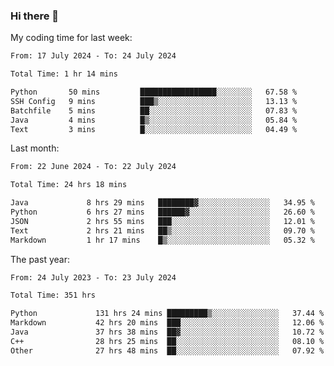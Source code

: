 ### Hi there 👋

My coding time for last week:

<!--START_SECTION:week-->

```txt
From: 17 July 2024 - To: 24 July 2024

Total Time: 1 hr 14 mins

Python       50 mins         █████████████████░░░░░░░░   67.58 %
SSH Config   9 mins          ███▒░░░░░░░░░░░░░░░░░░░░░   13.13 %
Batchfile    5 mins          ██░░░░░░░░░░░░░░░░░░░░░░░   07.83 %
Java         4 mins          █▒░░░░░░░░░░░░░░░░░░░░░░░   05.84 %
Text         3 mins          █░░░░░░░░░░░░░░░░░░░░░░░░   04.49 %
```

<!--END_SECTION:week-->

Last month:

<!--START_SECTION:month-->

```txt
From: 22 June 2024 - To: 22 July 2024

Total Time: 24 hrs 18 mins

Java             8 hrs 29 mins   ████████▓░░░░░░░░░░░░░░░░   34.95 %
Python           6 hrs 27 mins   ██████▓░░░░░░░░░░░░░░░░░░   26.60 %
JSON             2 hrs 55 mins   ███░░░░░░░░░░░░░░░░░░░░░░   12.01 %
Text             2 hrs 21 mins   ██▒░░░░░░░░░░░░░░░░░░░░░░   09.70 %
Markdown         1 hr 17 mins    █▒░░░░░░░░░░░░░░░░░░░░░░░   05.32 %
```

<!--END_SECTION:month-->

The past year:

<!--START_SECTION:year-->

```txt
From: 24 July 2023 - To: 23 July 2024

Total Time: 351 hrs

Python             131 hrs 24 mins █████████▒░░░░░░░░░░░░░░░   37.44 %
Markdown           42 hrs 20 mins  ███░░░░░░░░░░░░░░░░░░░░░░   12.06 %
Java               37 hrs 38 mins  ██▓░░░░░░░░░░░░░░░░░░░░░░   10.72 %
C++                28 hrs 25 mins  ██░░░░░░░░░░░░░░░░░░░░░░░   08.10 %
Other              27 hrs 48 mins  ██░░░░░░░░░░░░░░░░░░░░░░░   07.92 %
```

<!--END_SECTION:year-->
